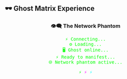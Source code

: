 ## 🕶️ Ghost Matrix Experience

<div align="center">
  <h3>👁️‍🗨️ The Network Phantom</h3>
  <p style="font-family: monospace; color: #00ff00; text-align: center;">
    ⚡ Connecting...<br>
    ⚙️ Loading...<br>
    🖥️ Ghost online...<br>
    ⚡ Ready to manifest...<br>
    🌐 Network phantom active...
  </p>
</div>

<p style="text-align: center; font-family: monospace;">
  <span style="color: #00ff00;">⚡</span> 
  <span style="color: #ff00ff;">⚡</span> 
  <span style="color: #00ffff;">⚡</span>
</p>
